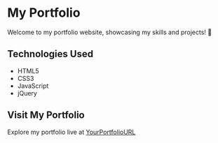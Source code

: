 # My Portfolio

Welcome to my portfolio website, showcasing my skills and projects! 🚀

## Technologies Used

- HTML5
- CSS3
- JavaScript
- jQuery

## Visit My Portfolio

Explore my portfolio live at [YourPortfolioURL](https://chinthamaniRishith.github.io/portfolio/)
